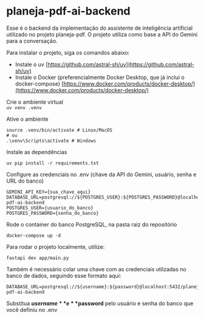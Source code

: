 # planeja-pdf-ai-backend

Esse é o backend da implementação do assistente de inteligência artificial utilizado no projeto planeja-pdf.
O projeto utiliza como base a API do Gemini para a conversação.

Para instalar o projeto, siga os comandos abaixo:

* Instale o uv
[https://github.com/astral-sh/uv](https://github.com/astral-sh/uv)
* Instale o Docker (preferencialmente Docker Desktop, que já inclui o docker-compose) [https://www.docker.com/products/docker-desktop/](https://www.docker.com/products/docker-desktop/)

Crie o ambiente virtual  
`
uv venv .venv
`

Ative o ambiente  

``` shell
source .venv/bin/activate # Linux/MacOS
# ou
.\venv\Scripts\activate # Windows
```

Instale as dependências
``` shell
uv pip install -r requirements.txt
```

Configure as credenciais no .env (chave da API do Gemini, usuário, senha e URL do banco)
``` shell
GEMINI_API_KEY={sua_chave_aqui}
DATABASE_URL=postgresql://${POSTGRES_USER}:${POSTGRES_PASSWORD}@localhost:5432/planeja-pdf-ai-backend
POSTGRES_USER={usuario_do_banco}
POSTGRES_PASSWORD={senha_do_banco}
```

Rode o container do banco PostgreSQL, na pasta raiz do repositório
``` shell
docker-compose up -d
```

Para rodar o projeto localmente, utilize:

``` shell
fastapi dev app/main.py
```

Também é necessário colar uma chave com as credenciais utilzadas no banco de dados, seguindo esse formato aqui:

```
DATABASE_URL=postgresql://${username}:${password}@localhost:5432/planeja-pdf-ai-backend
```

Substitua **$username** e **$password** pelo usuário e senha do banco que você definiu no .env





